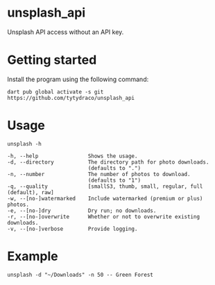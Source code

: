 # unsplash_api

Unsplash API access without an API key.

# Getting started

Install the program using the following command:

`dart pub global activate -s git https://github.com/tytydraco/unsplash_api`

# Usage

```
unsplash -h

-h, --help                Shows the usage.
-d, --directory           The directory path for photo downloads.
                          (defaults to ".")
-n, --number              The number of photos to download.
                          (defaults to "1")
-q, --quality             [smallS3, thumb, small, regular, full (default), raw]
-w, --[no-]watermarked    Include watermarked (premium or plus) photos.
-e, --[no-]dry            Dry run; no downloads.
-r, --[no-]overwrite      Whether or not to overwrite existing downloads.
-v, --[no-]verbose        Provide logging.
```

# Example

`unsplash -d "~/Downloads" -n 50 -- Green Forest`
